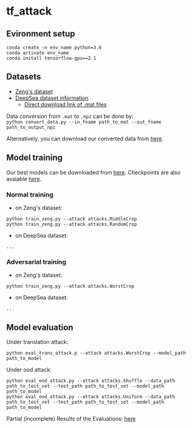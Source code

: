 # tf_attack

## Evironment setup
```
conda create -n env_name python=3.6
conda activate env_name
conda install tensorflow-gpu==2.1
```
## Datasets
* [Zeng's dataset](http://cnn.csail.mit.edu/)
* [DeepSea dataset information](http://deepsea.princeton.edu/help/ "DeepSea dataset")
    * [Direct download link of .mat files](http://deepsea.princeton.edu/media/code/deepsea_train_bundle.v0.9.tar.gz)

Data conversion from `.mat` to `.npz` can be done by:  
`python convert_data.py --in_fname path_to_mat --out_fname path_to_output_npz`

Alternatively, you can download our converted data from [here](https://uszeged-my.sharepoint.com/:f:/g/personal/pap_gergely_1_o365_u-szeged_hu/EmfyJP3jFWFLjxe_NK2t3N0BGFOBTn-kCO0Id8dOoV9N0A?e=yAiAx2). 

## Model training
Our best models can be downloaded from [here](add_link_here). Checkpoints are also avaiable [here](https://uszeged-my.sharepoint.com/:f:/g/personal/pap_gergely_1_o365_u-szeged_hu/Eo9ntvgjGjdMjWVLWxgLXq4Bz4L9fqJCyhbM8wuX1wdLIw?e=6LDzNK).

### Normal training
* on Zeng's dataset:
```
python train_zeng.py --attack attacks.MiddleCrop  
python train_zeng.py --attack attacks.RandomCrop
```
* on DeepSea dataset:
```
...
```
### Adversarial training
* on Zeng's dataset:  
```
python train_zeng.py --attack attacks.WorstCrop
```
* on DeepSea dataset:
```
...
```

## Model evaluation
Under translation attack:
```
python eval_trans_attack.p --attack attacks.WorstCrop --model_path path_to_model
```
Under ood attack:
```
python eval_ood_attack.py --attack attacks.Shuffle --data_path path_to_test_set --test_path path_to_test_set --model_path path_to_model
python eval_ood_attack.py --attack attacks.Uniform --data_path path_to_test_set --test_path path_to_test_set --model_path path_to_model
```

Partial (incomplete) Results of the Evaluations: [here](https://uszeged-my.sharepoint.com/:f:/g/personal/pap_gergely_1_o365_u-szeged_hu/EsIWiEKSJMZPrSRmeuspUdwBStlp_nT6SEdWzadSsDfLIQ?e=jZ8EoO)
